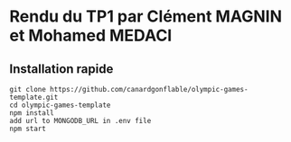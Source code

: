 # Rendu du TP1 par Clément MAGNIN et Mohamed MEDACI

## Installation rapide

```shell
git clone https://github.com/canardgonflable/olympic-games-template.git
cd olympic-games-template
npm install
add url to MONGODB_URL in .env file
npm start
```